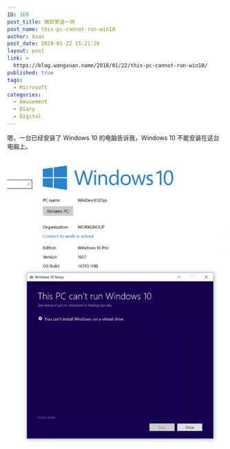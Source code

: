 ```yaml
---
ID: 169
post_title: 微软笑话一则
post_name: this-pc-cannot-run-win10
author: Xuan
post_date: 2018-01-22 15:21:26
layout: post
link: >
  https://blog.wangxuan.name/2018/01/22/this-pc-cannot-run-win10/
published: true
tags:
  - Microsoft
categories:
  - Amusement
  - Diary
  - Digital
---
```

嗯，一台已经安装了 Windows 10 的电脑告诉我，Windows 10 不能安装在这台电脑上。

![](../../images/cant-windows10.jpg)